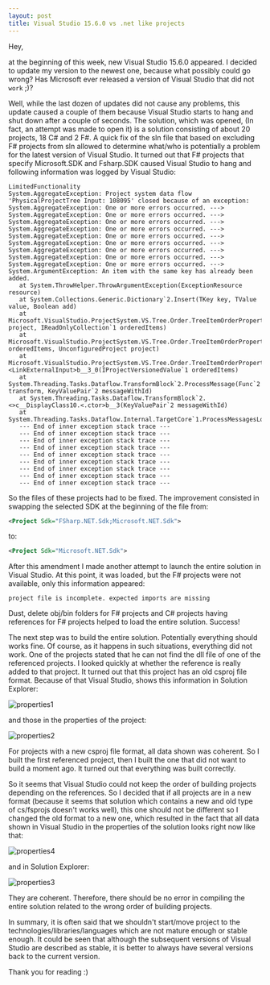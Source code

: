```yaml
---
layout: post
title: Visual Studio 15.6.0 vs .net like projects
---
```


Hey,

at the beginning of this week, new Visual Studio 15.6.0 appeared. I decided to update my version to the newest one, because what possibly could go wrong?
Has Microsoft ever released a version of Visual Studio that did not `work` ;)?<p>
Well, while the last dozen of updates did not cause any problems, this update caused a couple of them because Visual Studio starts to hang and shut down after a couple of seconds.
The solution, which was opened, (In fact, an attempt was made to open it) is a solution consisting of about 20 projects, 18 C# and 2 F#.
A quick fix of the sln file that based on excluding F# projects from sln allowed to determine what/who is potentially a problem for the latest version of Visual Studio.
It turned out that F# projects that specify Microsoft.SDK and Fsharp.SDK caused Visual Studio to hang and following information was logged by Visual Studio:

```
LimitedFunctionality
System.AggregateException: Project system data flow 'PhysicalProjectTree Input: 108095' closed because of an exception: System.AggregateException: One or more errors occurred. ---> System.AggregateException: One or more errors occurred. ---> System.AggregateException: One or more errors occurred. ---> System.AggregateException: One or more errors occurred. ---> System.AggregateException: One or more errors occurred. ---> System.AggregateException: One or more errors occurred. ---> System.AggregateException: One or more errors occurred. ---> System.AggregateException: One or more errors occurred. ---> System.AggregateException: One or more errors occurred. ---> System.ArgumentException: An item with the same key has already been added.
   at System.ThrowHelper.ThrowArgumentException(ExceptionResource resource)
   at System.Collections.Generic.Dictionary`2.Insert(TKey key, TValue value, Boolean add)
   at Microsoft.VisualStudio.ProjectSystem.VS.Tree.Order.TreeItemOrderPropertyProvider.CreateOrderedMap(UnconfiguredProject project, IReadOnlyCollection`1 orderedItems)
   at Microsoft.VisualStudio.ProjectSystem.VS.Tree.Order.TreeItemOrderPropertyProvider..ctor(IReadOnlyCollection`1 orderedItems, UnconfiguredProject project)
   at Microsoft.VisualStudio.ProjectSystem.VS.Tree.Order.TreeItemOrderPropertyProviderSource.<LinkExternalInput>b__3_0(IProjectVersionedValue`1 orderedItems)
   at System.Threading.Tasks.Dataflow.TransformBlock`2.ProcessMessage(Func`2 transform, KeyValuePair`2 messageWithId)
   at System.Threading.Tasks.Dataflow.TransformBlock`2.<>c__DisplayClass10.<.ctor>b__3(KeyValuePair`2 messageWithId)
   at System.Threading.Tasks.Dataflow.Internal.TargetCore`1.ProcessMessagesLoopCore()
   --- End of inner exception stack trace ---
   --- End of inner exception stack trace ---
   --- End of inner exception stack trace ---
   --- End of inner exception stack trace ---
   --- End of inner exception stack trace ---
   --- End of inner exception stack trace ---
   --- End of inner exception stack trace ---
   --- End of inner exception stack trace ---
   --- End of inner exception stack trace ---
```

So the files of these projects had to be fixed.
The improvement consisted in swapping the selected SDK at the beginning of the file from:

```xml
<Project Sdk="FSharp.NET.Sdk;Microsoft.NET.Sdk">
```

to:

```xml
<Project Sdk="Microsoft.NET.Sdk">
```

After this amendment I made another attempt to launch the entire solution in Visual Studio. At this point, it was loaded, but the F# projects were not available, only this information appeared:

`project file is incomplete. expected imports are missing`

Dust, delete obj/bin folders for F# projects and C# projects having references for F# projects helped to load the entire solution. Success!<p>
The next step was to build the entire solution. Potentially everything should works fine. Of course, as it happens in such situations, everything did not work.
One of the projects stated that he can not find the dll file of one of the referenced projects. I looked quickly at whether the reference is really added to that project. It turned out that this project has an old csproj file format.
Because of that Visual Studio, shows this information in Solution Explorer:

![properties1](https://mnie.github.com/img/11-03-2018DrunkVs/properties1.png)

and those in the properties of the project:

![properties2](https://mnie.github.com/img/11-03-2018DrunkVs/properties2.png)

For projects with a new csproj file format, all data shown was coherent. So I built the first referenced project, then I built the one that did not want to build a moment ago. It turned out that everything was built correctly.<p>
So it seems that Visual Studio could not keep the order of building projects depending on the references. So I decided that if all projects are in a new format (because it seems that solution which contains a new and old type of cs/fsprojs doesn't works well), this one should not be different so I changed the old format to a new one, which resulted in the fact that all data shown in Visual Studio in the properties of the solution looks right now like that:

![properties4](https://mnie.github.com/img/11-03-2018DrunkVs/properties4.png)

and in Solution Explorer:

![properties3](https://mnie.github.com/img/11-03-2018DrunkVs/properties3.png)

They are coherent. Therefore, there should be no error in compiling the entire solution related to the wrong order of building projects.<p>
In summary, it is often said that we shouldn't start/move project to the technologies/libraries/languages which are not mature enough or stable enough. 
It could be seen that although the subsequent versions of Visual Studio are described as stable, it is better to always have several versions back to the current version.

Thank you for reading :)